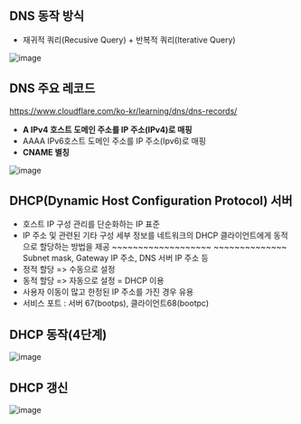 ## DNS 동작 방식 ##
- 재귀적 쿼리(Recusive Query) + 반복적 쿼리(Iterative Query)

![image](https://github.com/xodbs1123/Network/assets/61976898/a899e9ce-9679-4cb8-a22d-9ad0c2df23e9)

## DNS 주요 레코드 ##
https://www.cloudflare.com/ko-kr/learning/dns/dns-records/
- **A       IPv4 호스트   도메인 주소를 IP 주소(IPv4)로 매핑**
- AAAA    IPv6호스트    도메인 주소를 IP 주소(Ipv6)로 매핑
- **CNAME   별칭**

![image](https://github.com/xodbs1123/Network/assets/61976898/0703e21e-b687-4738-8f95-e1413abcb665)

## DHCP(Dynamic Host Configuration Protocol) 서버 ##
- 호스트 IP 구성 관리를 단순화하는 IP 표준
- IP 주소 및 관련된 기타 구성 세부 정보를 네트워크의 DHCP 클라이언트에게 동적으로 할당하는 방법을 제공
                    ~~~~~~~~~~~~~~~~~~~                                ~~~~~~~~~~~~~~
                    Subnet mask, Gateway IP 주소, DNS 서버 IP 주소 등
- 정적 할당 => 수동으로 설정
- 동적 할당 => 자동으로 설정 = DHCP 이용
- 사용자 이동이 많고 한정된 IP 주소를 가진 경우 유용
- 서비스 포트 : 서버 67(bootps), 클라이언트68(bootpc)  

## DHCP 동작(4단계) ##

![image](https://github.com/xodbs1123/Network/assets/61976898/53507448-29fe-4e77-b96a-9b77826a8fd7)

## DHCP 갱신 ##

![image](https://github.com/xodbs1123/Network/assets/61976898/ebea6e25-471e-45c8-9812-d5379513e505)
